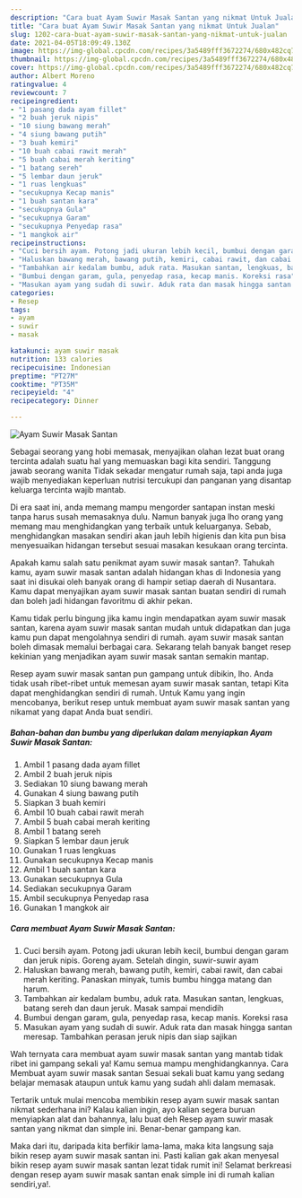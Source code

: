 ```yaml
---
description: "Cara buat Ayam Suwir Masak Santan yang nikmat Untuk Jualan"
title: "Cara buat Ayam Suwir Masak Santan yang nikmat Untuk Jualan"
slug: 1202-cara-buat-ayam-suwir-masak-santan-yang-nikmat-untuk-jualan
date: 2021-04-05T18:09:49.130Z
image: https://img-global.cpcdn.com/recipes/3a5489fff3672274/680x482cq70/ayam-suwir-masak-santan-foto-resep-utama.jpg
thumbnail: https://img-global.cpcdn.com/recipes/3a5489fff3672274/680x482cq70/ayam-suwir-masak-santan-foto-resep-utama.jpg
cover: https://img-global.cpcdn.com/recipes/3a5489fff3672274/680x482cq70/ayam-suwir-masak-santan-foto-resep-utama.jpg
author: Albert Moreno
ratingvalue: 4
reviewcount: 7
recipeingredient:
- "1 pasang dada ayam fillet"
- "2 buah jeruk nipis"
- "10 siung bawang merah"
- "4 siung bawang putih"
- "3 buah kemiri"
- "10 buah cabai rawit merah"
- "5 buah cabai merah keriting"
- "1 batang sereh"
- "5 lembar daun jeruk"
- "1 ruas lengkuas"
- "secukupnya Kecap manis"
- "1 buah santan kara"
- "secukupnya Gula"
- "secukupnya Garam"
- "secukupnya Penyedap rasa"
- "1 mangkok air"
recipeinstructions:
- "Cuci bersih ayam. Potong jadi ukuran lebih kecil, bumbui dengan garam dan jeruk nipis. Goreng ayam. Setelah dingin, suwir-suwir ayam"
- "Haluskan bawang merah, bawang putih, kemiri, cabai rawit, dan cabai merah keriting. Panaskan minyak, tumis bumbu hingga matang dan harum."
- "Tambahkan air kedalam bumbu, aduk rata. Masukan santan, lengkuas, batang sereh dan daun jeruk. Masak sampai mendidih"
- "Bumbui dengan garam, gula, penyedap rasa, kecap manis. Koreksi rasa"
- "Masukan ayam yang sudah di suwir. Aduk rata dan masak hingga santan meresap. Tambahkan perasan jeruk nipis dan siap sajikan"
categories:
- Resep
tags:
- ayam
- suwir
- masak

katakunci: ayam suwir masak 
nutrition: 133 calories
recipecuisine: Indonesian
preptime: "PT27M"
cooktime: "PT35M"
recipeyield: "4"
recipecategory: Dinner

---
```



![Ayam Suwir Masak Santan](https://img-global.cpcdn.com/recipes/3a5489fff3672274/680x482cq70/ayam-suwir-masak-santan-foto-resep-utama.jpg)

Sebagai seorang yang hobi memasak, menyajikan olahan lezat buat orang tercinta adalah suatu hal yang memuaskan bagi kita sendiri. Tanggung jawab seorang  wanita Tidak sekadar mengatur rumah saja, tapi anda juga wajib menyediakan keperluan nutrisi tercukupi dan panganan yang disantap keluarga tercinta wajib mantab.

Di era  saat ini, anda memang mampu mengorder santapan instan meski tanpa harus susah memasaknya dulu. Namun banyak juga lho orang yang memang mau menghidangkan yang terbaik untuk keluarganya. Sebab, menghidangkan masakan sendiri akan jauh lebih higienis dan kita pun bisa menyesuaikan hidangan tersebut sesuai masakan kesukaan orang tercinta. 



Apakah kamu salah satu penikmat ayam suwir masak santan?. Tahukah kamu, ayam suwir masak santan adalah hidangan khas di Indonesia yang saat ini disukai oleh banyak orang di hampir setiap daerah di Nusantara. Kamu dapat menyajikan ayam suwir masak santan buatan sendiri di rumah dan boleh jadi hidangan favoritmu di akhir pekan.

Kamu tidak perlu bingung jika kamu ingin mendapatkan ayam suwir masak santan, karena ayam suwir masak santan mudah untuk didapatkan dan juga kamu pun dapat mengolahnya sendiri di rumah. ayam suwir masak santan boleh dimasak memalui berbagai cara. Sekarang telah banyak banget resep kekinian yang menjadikan ayam suwir masak santan semakin mantap.

Resep ayam suwir masak santan pun gampang untuk dibikin, lho. Anda tidak usah ribet-ribet untuk memesan ayam suwir masak santan, tetapi Kita dapat menghidangkan sendiri di rumah. Untuk Kamu yang ingin mencobanya, berikut resep untuk membuat ayam suwir masak santan yang nikamat yang dapat Anda buat sendiri.

<!--inarticleads1-->

##### Bahan-bahan dan bumbu yang diperlukan dalam menyiapkan Ayam Suwir Masak Santan:

1. Ambil 1 pasang dada ayam fillet
1. Ambil 2 buah jeruk nipis
1. Sediakan 10 siung bawang merah
1. Gunakan 4 siung bawang putih
1. Siapkan 3 buah kemiri
1. Ambil 10 buah cabai rawit merah
1. Ambil 5 buah cabai merah keriting
1. Ambil 1 batang sereh
1. Siapkan 5 lembar daun jeruk
1. Gunakan 1 ruas lengkuas
1. Gunakan secukupnya Kecap manis
1. Ambil 1 buah santan kara
1. Gunakan secukupnya Gula
1. Sediakan secukupnya Garam
1. Ambil secukupnya Penyedap rasa
1. Gunakan 1 mangkok air




<!--inarticleads2-->

##### Cara membuat Ayam Suwir Masak Santan:

1. Cuci bersih ayam. Potong jadi ukuran lebih kecil, bumbui dengan garam dan jeruk nipis. Goreng ayam. Setelah dingin, suwir-suwir ayam
1. Haluskan bawang merah, bawang putih, kemiri, cabai rawit, dan cabai merah keriting. Panaskan minyak, tumis bumbu hingga matang dan harum.
1. Tambahkan air kedalam bumbu, aduk rata. Masukan santan, lengkuas, batang sereh dan daun jeruk. Masak sampai mendidih
1. Bumbui dengan garam, gula, penyedap rasa, kecap manis. Koreksi rasa
1. Masukan ayam yang sudah di suwir. Aduk rata dan masak hingga santan meresap. Tambahkan perasan jeruk nipis dan siap sajikan




Wah ternyata cara membuat ayam suwir masak santan yang mantab tidak ribet ini gampang sekali ya! Kamu semua mampu menghidangkannya. Cara Membuat ayam suwir masak santan Sesuai sekali buat kamu yang sedang belajar memasak ataupun untuk kamu yang sudah ahli dalam memasak.

Tertarik untuk mulai mencoba membikin resep ayam suwir masak santan nikmat sederhana ini? Kalau kalian ingin, ayo kalian segera buruan menyiapkan alat dan bahannya, lalu buat deh Resep ayam suwir masak santan yang nikmat dan simple ini. Benar-benar gampang kan. 

Maka dari itu, daripada kita berfikir lama-lama, maka kita langsung saja bikin resep ayam suwir masak santan ini. Pasti kalian gak akan menyesal bikin resep ayam suwir masak santan lezat tidak rumit ini! Selamat berkreasi dengan resep ayam suwir masak santan enak simple ini di rumah kalian sendiri,ya!.

